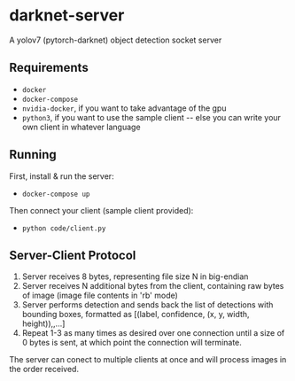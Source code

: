 # darknet-server
A yolov7 (pytorch-darknet) object detection socket server

## Requirements
- `docker`
- `docker-compose`
- `nvidia-docker`, if you want to take advantage of the gpu
- `python3`, if you want to use the sample client -- else you can write your own client in whatever language

## Running
First, install & run the server:
 - ```docker-compose up```

Then connect your client (sample client provided):
- ```python code/client.py```

## Server-Client Protocol
1. Server receives 8 bytes, representing file size N in big-endian
2. Server receives N additional bytes from the client, containing raw bytes of image (image file contents in 'rb' mode)
3. Server performs detection and sends back the list of detections with bounding boxes, formatted as [(label, confidence, (x, y, width, height)),,...]
4. Repeat 1-3 as many times as desired over one connection until a size of 0 bytes is sent, at which point the connection will terminate.

The server can conect to multiple clients at once and will process images in the order received.
